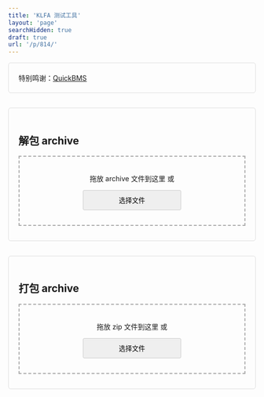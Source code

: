 ```yaml
---
title: 'KLFA 测试工具'
layout: 'page'
searchHidden: true
draft: true
url: '/p/814/'
---
```


<style>
    h1 {
        text-align: center;
    }
    .section {
        margin-bottom: 30px;
        padding: 20px;
        border: 1px solid #ddd;
        border-radius: 5px;
    }
    .drop-zone {
        border: 2px dashed #aaa;
        padding: 20px;
        text-align: center;
        margin: 10px 0;
        cursor: pointer;
    }
    .drop-zone.drag-over {
        border-color: #666;
    }
    .section button {
        border: 1px solid #ccc;
        border-radius: 5px;
        padding: 10px; /* 可去掉左右固定padding，避免与width冲突 */
        margin: 10px auto;
        border-radius: 3px;
        cursor: pointer;
        display: block;
        width: 200px; /* 固定宽度，根据需求调整数值 */
    }
    .section button:hover {
        transform: translateY(-1px);
        box-shadow: 0 2px 8px #666;
    }
    #fileList {
        margin: 10px 0;
        max-height: 200px;
        overflow-y: auto;
        border: 1px solid #ddd;
        padding: 10px;
    }
    .file-item {
        padding: 5px;
        border-bottom: 1px solid #eee;
    }
    .file-item:last-child {
        border-bottom: none;
    }
    .progress-container {
        margin: 10px 0;
        display: none;
    }
    .progress-bar {
        height: 20px;
        background-color: #e0e0e0;
        border-radius: 4px;
        overflow: hidden;
    }
    .progress-fill {
        height: 100%;
        width: 0%;
        transition: width 0.3s;
    }
    .error {
        color: red;
        margin: 10px 0;
        display: none;
    }
    
    
</style>





<div class="section">
特别鸣谢：<a href="http://quickbms.aluigi.org" target="_blank">QuickBMS</a>
</div>

<div class="section">
    <h2>解包 archive</h2>
    <div id="unpackDropZone" class="drop-zone">
        <p>拖放 archive 文件到这里 或</p>
        <button id="unpackBrowseBtn">选择文件</button>
        <input type="file" id="unpackFileInput" accept=".archive" style="display: none;">
    </div>
    <div id="unpackError" class="error"></div>
    <div id="unpackProgress" class="progress-container">
        <div class="progress-bar">
            <div id="unpackProgressFill" class="progress-fill"></div>
        </div>
        <p id="unpackProgressText">准备就绪</p>
    </div>
    <div id="unpackResult" style="display: none;">
        <h3>解包结果</h3>
        <div id="fileList"></div>
        <button id="downloadAllBtn">下载所有文件 (zip)</button>
    </div>
</div>

<div class="section">
    <h2>打包 archive</h2>
    <div id="packDropZone" class="drop-zone">
        <p>拖放 zip 文件到这里 或</p>
        <button id="packBrowseBtn">选择文件</button>
        <input type="file" id="packFileInput" accept=".zip" style="display: none;">
    </div>
    <div id="packError" class="error"></div>
    <div id="packProgress" class="progress-container">
        <div class="progress-bar">
            <div id="packProgressFill" class="progress-fill"></div>
        </div>
        <p id="packProgressText">准备就绪</p>
    </div>
    <div id="packResult" style="display: none;">
        <h3>打包结果</h3>
        <p>文件数量: <span id="packFileCount">0</span></p>
        <p>总大小: <span id="packTotalSize">0 B</span></p>
        <button id="downloadKlfaBtn">下载 archive 文件</button>
    </div>
</div>


<!-- <div class="section"> -->
  <!-- <p><strong>免责声明：</strong> 本工具仅供学习使用，请勿用于任何非法用途。使用本工具即表示您了解并同意承担所有责任。</p> -->
<!-- </div> -->

<!-- <script src="/js/klfa.js"></script> -->
<script src="https://cdnjs.cloudflare.com/ajax/libs/jszip/3.10.1/jszip.min.js"></script>
<script src="https://cdnjs.cloudflare.com/ajax/libs/FileSaver.js/2.0.5/FileSaver.min.js"></script>
<script>
    document.addEventListener('DOMContentLoaded', () => {
        // ================== 解包功能 ==================
        const unpackDropZone = document.getElementById('unpackDropZone');
        const unpackFileInput = document.getElementById('unpackFileInput');
        const unpackBrowseBtn = document.getElementById('unpackBrowseBtn');
        const unpackProgress = document.getElementById('unpackProgress');
        const unpackProgressFill = document.getElementById('unpackProgressFill');
        const unpackProgressText = document.getElementById('unpackProgressText');
        const unpackResult = document.getElementById('unpackResult');
        const fileList = document.getElementById('fileList');
        const downloadAllBtn = document.getElementById('downloadAllBtn');
        const unpackError = document.getElementById('unpackError');
        
        let extractedFiles = [];
        
        // 浏览按钮点击事件
        unpackBrowseBtn.addEventListener('click', () => {
            unpackFileInput.click();
        });
        
        // 文件选择变化事件
        unpackFileInput.addEventListener('change', (e) => {
            if (e.target.files.length > 0) {
                handleUnpackFile(e.target.files[0]);
            }
        });
        
        // 拖放事件处理
        ['dragenter', 'dragover', 'dragleave', 'drop'].forEach(eventName => {
            unpackDropZone.addEventListener(eventName, preventDefaults, false);
        });
        
        function preventDefaults(e) {
            e.preventDefault();
            e.stopPropagation();
        }
        
        ['dragenter', 'dragover'].forEach(eventName => {
            unpackDropZone.addEventListener(eventName, () => {
                unpackDropZone.classList.add('drag-over');
            }, false);
        });
        
        ['dragleave', 'drop'].forEach(eventName => {
            unpackDropZone.addEventListener(eventName, () => {
                unpackDropZone.classList.remove('drag-over');
            }, false);
        });
        
        unpackDropZone.addEventListener('drop', (e) => {
            const dt = e.dataTransfer;
            handleUnpackFile(dt.files[0]);
        });
        
        
        // 处理文件函数
        async function handleUnpackFile(file) {
            unpackError.style.display = 'none';
            unpackProgress.style.display = 'block';
            unpackProgressText.textContent = '正在读取文件...';
            unpackProgressFill.style.width = '0%';
            
            try {
                const arrayBuffer = await file.arrayBuffer();
                unpackProgressText.textContent = '正在解包...';
                unpackProgressFill.style.width = '50%';
                
                // 使用KLFA解包
                extractedFiles = await KLFA.unpack(arrayBuffer);
                
                unpackProgressFill.style.width = '100%';
                unpackProgressText.textContent = '解包完成！';
                
                // 显示结果
                showUnpackResults(extractedFiles);
            } catch (error) {
                showUnpackError('解包失败: ' + error.message);
            }
        }
        
        // 显示解包结果
        function showUnpackResults(files) {
            fileList.innerHTML = '';
            files.forEach(file => {
                const fileItem = document.createElement('div');
                fileItem.className = 'file-item';
                fileItem.textContent = `${file.name} (${formatFileSize(file.size)})`;
                fileList.appendChild(fileItem);
            });
            
            unpackResult.style.display = 'block';
        }

        // 下载所有文件
        downloadAllBtn.addEventListener('click', async () => {
            unpackProgressText.textContent = '正在创建 zip 文件...';
            unpackProgressFill.style.width = '0%';
            
            try {
                const zip = new JSZip();
                
                // 过滤掉 .svn 目录中的文件
                const filteredFiles = extractedFiles.filter(file => {
                    const normalizedPath = file.name.replace(/\\/g, '/');
                    return !normalizedPath.includes('.svn/') && 
                           !normalizedPath.startsWith('.svn/') &&
                           normalizedPath !== '.svn';
                });
        
                // 显示过滤后的文件数量信息
                const statsInfo = `(排除 ${extractedFiles.length - filteredFiles.length} 个 .svn 文件)`;
                
                for (let i = 0; i < filteredFiles.length; i++) {
                    const file = filteredFiles[i];
                    zip.file(file.name, file.data);
                    
                    // 更新进度
                    const progress = (i / filteredFiles.length) * 100;
                    unpackProgressFill.style.width = `${progress}%`;
                    unpackProgressText.textContent = `添加文件中... ${i+1}/${filteredFiles.length} ${statsInfo}`;
                }
                
                const blob = await zip.generateAsync({ type: 'blob' }, (metadata) => {
                    if (metadata.percent) {
                        unpackProgressFill.style.width = `${metadata.percent}%`;
                    }
                });
                
                unpackProgressFill.style.width = '100%';
                unpackProgressText.textContent = `创建 zip 文件完成！${statsInfo}`;
                
                // 自动添加下划线前缀
                const originalName = unpackFileInput.files[0]?.name || 'archive';
                const zipName = `_${originalName.replace('.archive', '')}.zip`;
                
                saveAs(blob, zipName);
            } catch (error) {
                showUnpackError('创建 zip 文件失败: ' + error.message);
            }
        });
        
        // 显示错误
        function showUnpackError(message) {
            unpackError.textContent = message;
            unpackError.style.display = 'block';
            unpackProgressText.textContent = '处理失败';
            unpackProgressFill.style.width = '0%';
        }
        
        // ================== 打包功能 ==================
        const packDropZone = document.getElementById('packDropZone');
        const packFileInput = document.getElementById('packFileInput');
        const packBrowseBtn = document.getElementById('packBrowseBtn');
        const packProgress = document.getElementById('packProgress');
        const packProgressFill = document.getElementById('packProgressFill');
        const packProgressText = document.getElementById('packProgressText');
        const packResult = document.getElementById('packResult');
        const packFileCount = document.getElementById('packFileCount');
        const packTotalSize = document.getElementById('packTotalSize');
        const downloadKlfaBtn = document.getElementById('downloadKlfaBtn');
        const packError = document.getElementById('packError');
        
        let packFiles = [];
        let klfaData = null;
        let packOriginalName = 'archive.klfa';
        
        // 浏览按钮点击事件
        packBrowseBtn.addEventListener('click', () => {
            packFileInput.click();
        });
        
        // 文件选择变化事件
        packFileInput.addEventListener('change', async (e) => {
            if (e.target.files.length > 0) {
                await handlePackFiles(e.target.files[0]);
            }
        });
        
        // 拖放事件处理
        ['dragenter', 'dragover', 'dragleave', 'drop'].forEach(eventName => {
            packDropZone.addEventListener(eventName, preventDefaults, false);
        });
        
        ['dragenter', 'dragover'].forEach(eventName => {
            packDropZone.addEventListener(eventName, () => {
                packDropZone.classList.add('drag-over');
            }, false);
        });
        
        ['dragleave', 'drop'].forEach(eventName => {
            packDropZone.addEventListener(eventName, () => {
                packDropZone.classList.remove('drag-over');
            }, false);
        });
        
        packDropZone.addEventListener('drop', async (e) => {
            const dt = e.dataTransfer;
            if (dt.files.length > 0) {
                const file = dt.files[0];
                if (file.name.endsWith('.zip')) {
                    await handlePackFiles(file);
                } else {
                    showPackError('请上传 zip 文件');
                }
            }
        });
        
        // 处理 zip 文件函数
        async function handlePackFiles(file) {
            packError.style.display = 'none';
            packProgress.style.display = 'block';
            packProgressText.textContent = '正在读取 zip 文件...';
            packProgressFill.style.width = '0%';
            
            try {
                // 读取 zip 文件
                const arrayBuffer = await file.arrayBuffer();
                const zip = await JSZip.loadAsync(arrayBuffer);
                
                // 处理文件名
                let originalName = file.name;
                if (originalName.startsWith('_')) {
                    originalName = originalName.substring(1);
                }
                if (originalName.endsWith('.zip')) {
                    originalName = originalName.replace('.zip', '');
                }
                packOriginalName = originalName + '.archive';
                
                // 准备文件列表
                packFiles = [];
                const fileEntries = Object.keys(zip.files)
                    .filter(name => !zip.files[name].dir); // 过滤掉目录
                
                // 读取 zip 中的文件
                for (let i = 0; i < fileEntries.length; i++) {
                    const fileName = fileEntries[i];
                    const zipEntry = zip.files[fileName];
                    
                    packProgressText.textContent = `处理文件中... ${i+1}/${fileEntries.length}`;
                    packProgressFill.style.width = `${(i / fileEntries.length) * 50}%`;
                    
                    const fileData = await zipEntry.async('uint8array');
                    packFiles.push({
                        name: fileName,
                        size: fileData.length,
                        data: fileData
                    });
                }
                
                if (packFiles.length === 0) {
                    throw new Error('无效的 zip 文件');
                }
                
                packProgressText.textContent = '正在打包...';
                packProgressFill.style.width = '50%';
                
                // 使用KLFA打包
                klfaData = await KLFA.pack(packFiles);
                
                packProgressFill.style.width = '100%';
                packProgressText.textContent = '打包完成！';
                
                // 显示结果
                showPackResults();
            } catch (error) {
                showPackError('打包失败: ' + error.message);
            }
        }
        
        // 显示打包结果
        function showPackResults() {
            const totalSize = packFiles.reduce((sum, file) => sum + file.size, 0);
            
            packFileCount.textContent = packFiles.length;
            packTotalSize.textContent = formatFileSize(totalSize);
            packResult.style.display = 'block';
        }
        
        // 下载KLFA文件
        downloadKlfaBtn.addEventListener('click', () => {
            const blob = new Blob([klfaData], { type: 'application/octet-stream' });
            saveAs(blob, packOriginalName);
        });
        
        // 显示错误
        function showPackError(message) {
            packError.textContent = message;
            packError.style.display = 'block';
            packProgressText.textContent = '处理失败';
            packProgressFill.style.width = '0%';
        }
        
        // ================== 辅助函数 ==================
        function formatFileSize(bytes) {
            if (bytes < 1024) return bytes + ' B';
            else if (bytes < 1048576) return (bytes / 1024).toFixed(1) + ' KB';
            else return (bytes / 1048576).toFixed(1) + ' MB';
        }
    });
</script>
